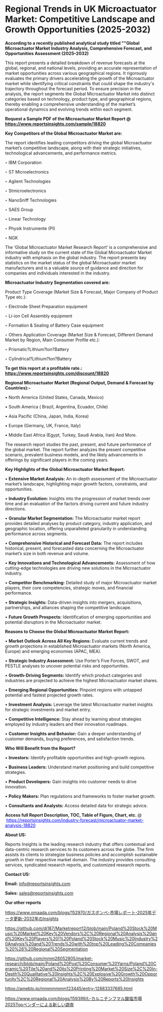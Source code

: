 # Regional Trends in UK Microactuator Market: Competitive Landscape and Growth Opportunities (2025-2032)

<strong>According to a recently published analytical study titled ""Global Microactuator Market Industry Analysis, Comprehensive Forecast, and Opportunities Assessment (2025–2032)</strong>

This report presents a detailed breakdown of revenue forecasts at the global, regional, and national levels, providing an accurate representation of market opportunities across various geographical regions. It rigorously evaluates the primary drivers accelerating the growth of the Microactuator market while identifying critical constraints that could shape the industry's trajectory throughout the forecast period. To ensure precision in the analysis, the report segments the Global Microactuator Market into distinct categories based on technology, product type, and geographical regions, thereby enabling a comprehensive understanding of the market’s operational dynamics and evolving trends within each segment.

<strong>Request a Sample PDF of the Microactuator Market Report </strong><strong>@<a href=https://www.reportsinsights.com/sample/18820 style=color:#0000ff;> https://www.reportsinsights.com/sample/18820</a></strong></font>

<strong>Key Competitors of the Global Microactuator Market are:</strong>

The report identifies leading competitors driving the global Microactuator market’s competitive landscape, along with their strategic initiatives, technological advancements, and performance metrics.

‣ IBM Corporation

‣ ST Microelectronics

‣ Agilent Technologies

‣ Stmicroelectronics

‣ NanoSniff Technologies

‣ SAES Group

‣ Linear Technology

‣ Physik Instrumente (PI)

‣ NGK

The ‘Global Microactuator Market Research Report’ is a comprehensive and informative study on the current state of the Global Microactuator Market industry with emphasis on the global industry. The report presents key statistics on the market status of the global Microactuator market manufacturers and is a valuable source of guidance and direction for companies and individuals interested in the industry.

<strong>Microactuator Industry Segmentation covered are:</strong>

Product Type Coverage (Market Size & Forecast, Major Company of Product Type etc.):

‣ Electrode Sheet Preparation equipment

‣ Li-ion Cell Assembly equipment

‣ Formation & Sealing of Battery Case equipment

‣ Others
Application Coverage (Market Size & Forecast, Different Demand Market by Region, Main Consumer Profile etc.):

‣ Prismatic?Lithium?Ion?Battery

‣ Cylindrical?Lithium?Ion?Battery

<strong>To get this report at a profitable rate.: <a href=https://www.reportsinsights.com/discount/18820 style=color:#0000ff;>https://www.reportsinsights.com/discount/18820</a></strong></font>

<strong>Regional Microactuator Market (Regional Output, Demand &amp; Forecast by Countries):-</strong>

• North America (United States, Canada, Mexico)

• South America ( Brazil, Argentina, Ecuador, Chile)

• Asia Pacific (China, Japan, India, Korea)

• Europe (Germany, UK, France, Italy)

• Middle East Africa (Egypt, Turkey, Saudi Arabia, Iran) And More.

The research report studies the past, present, and future performance of the global market. The report further analyzes the present competitive scenario, prevalent business models, and the likely advancements in offerings by significant players in the coming years.

<strong>Key Highlights of the Global Microactuator Market Report:</strong>

• <strong>Extensive Market Analysis:</strong> An in-depth assessment of the Microactuator market’s landscape, highlighting major growth factors, constraints, and opportunities.

• <strong>Industry Evolution:</strong> Insights into the progression of market trends over time and an evaluation of the factors driving current and future industry directions.

• <strong>Granular Market Segmentation:</strong> The Microactuator market report provides detailed analyses by product category, industry application, and geographic location, offering unparalleled granularity in understanding performance across segments.

• <strong>Comprehensive Historical and Forecast Data:</strong> The report includes historical, present, and forecasted data concerning the Microactuator market’s size in both revenue and volume.

• <strong>Key Innovations and Technological Advancements:</strong> Assessment of how cutting-edge technologies are driving new solutions in the Microactuator industry.

• <strong>Competitor Benchmarking:</strong> Detailed study of major Microactuator market players, their core competencies, strategic moves, and financial performance.

• <strong>Strategic Insights:</strong> Data-driven insights into mergers, acquisitions, partnerships, and alliances shaping the competitive landscape.

• <strong>Future Growth Prospects:</strong> Identification of emerging opportunities and potential disruptors in the Microactuator market.

<strong>Reasons to Choose the Global Microactuator Market Report:</strong>

• <strong>Market Outlook Across All Key Regions:</strong> Evaluate current trends and growth projections in established Microactuator markets (North America, Europe) and emerging economies (APAC, MEA).

• <strong>Strategic Industry Assessment:</strong> Use Porter’s Five Forces, SWOT, and PESTLE analyses to uncover potential risks and opportunities.

• <strong>Growth-Driving Segments:</strong> Identify which product categories and industries are projected to achieve the highest Microactuator market shares.

• <strong>Emerging Regional Opportunities:</strong> Pinpoint regions with untapped potential and fastest projected growth rates.

• <strong>Investment Analysis:</strong> Leverage the latest Microactuator market insights for strategic investments and market entry.

• <strong>Competitive Intelligence:</strong> Stay ahead by learning about strategies employed by industry leaders and their innovation roadmaps.

• <strong>Customer Insights and Behavior:</strong> Gain a deeper understanding of customer demands, buying preferences, and satisfaction trends.

<strong>Who Will Benefit from the Report?</strong>

• <strong>Investors:</strong> Identify profitable opportunities and high-growth regions.

• <strong>Business Leaders:</strong> Understand market positioning and build competitive strategies.

• <strong>Product Developers:</strong> Gain insights into customer needs to drive innovation.

• <strong>Policy Makers:</strong> Plan regulations and frameworks to foster market growth.

• <strong>Consultants and Analysts:</strong> Access detailed data for strategic advice.
</ul>
<strong>Access full Report Description, TOC, Table of Figure, Chart, etc. </strong>@  <a href=https://reportsinsights.com/industry-forecast/microactuator-market-analysis-18820 style=color:#0000ff;>https://reportsinsights.com/industry-forecast/microactuator-market-analysis-18820</a></font>

<strong><strong>About US</strong>:</strong>

Reports Insights is the leading research industry that offers contextual and data-centric research services to its customers across the globe. The firm assists its clients to strategize business policies and accomplish sustainable growth in their respective market domain. The industry provides consulting services, syndicated research reports, and customized research reports.

<strong>Contact US:</strong>

<p class=""""><b>Email:</b> <a href=mailto:info@reportsinsights.com>info@reportsinsights.com</a></p>
<p class=""""><b>Sales:</b> <a href=mailto:sales@reportsinsights.com>sales@reportsinsights.com</a></p>

<strong>Our other reports</strong>

<a href=https://www.omaada.com/blogs/152970/ガスボンベ-市場レポート-2025年データ更新-2032年のInsights>https://www.omaada.com/blogs/152970/ガスボンベ-市場レポート-2025年データ更新-2032年のInsights</a>

<a href=https://github.com/di187/Marketreport12/blob/main/Poland%20Stock%20Music%20Market%20Key%20Vendors%2C%20Regional%20Analysis%20and%20Key%20Players%20|%20Poland%20Stock%20Music%20Industry%20Analysis%20and%20Trends%20with%20top%20Leading%20Companies%20%26%20Regional%20Segmentation>https://github.com/di187/Marketreport12/blob/main/Poland%20Stock%20Music%20Market%20Key%20Vendors%2C%20Regional%20Analysis%20and%20Key%20Players%20|%20Poland%20Stock%20Music%20Industry%20Analysis%20and%20Trends%20with%20top%20Leading%20Companies%20%26%20Regional%20Segmentation</a>

<a href=https://github.com/mmm28052805/market-research/blob/main/Poland%20Post%20Consumer%20Yarns/Poland%20Ceramic%20Tile%20and%20its%20Printing%20Market%20Size%2C%20In-Depth%20Qualitative%20Insights%2C%20Explosive%20Growth%20Opportunity%2C%20Regional%20Analysis%20By%20Reports%20Insights>https://github.com/mmm28052805/market-research/blob/main/Poland%20Post%20Consumer%20Yarns/Poland%20Ceramic%20Tile%20and%20its%20Printing%20Market%20Size%2C%20In-Depth%20Qualitative%20Insights%2C%20Explosive%20Growth%20Opportunity%2C%20Regional%20Analysis%20By%20Reports%20Insights</a>

<a href=https://ameblo.jp/mmmmmmm123445/entry-12883337685.html>https://ameblo.jp/mmmmmmm123445/entry-12883337685.html</a>

<a href=https://www.omaada.com/blogs/159399/L-カルニチンフマル酸塩市場2025Topベンダーによる新しい調査>https://www.omaada.com/blogs/159399/L-カルニチンフマル酸塩市場2025Topベンダーによる新しい調査</a>
